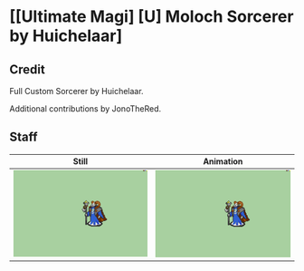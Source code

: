 # [\[Ultimate Magi\] \[U\] Moloch Sorcerer by Huichelaar]

## Credit

Full Custom Sorcerer by Huichelaar. 

Additional contributions by JonoTheRed.
	
## Staff

| Still | Animation |
| :---: | :-------: |
| ![Staff still](./Staff_000.png) | ![Staff animation](./Staff.gif) |
